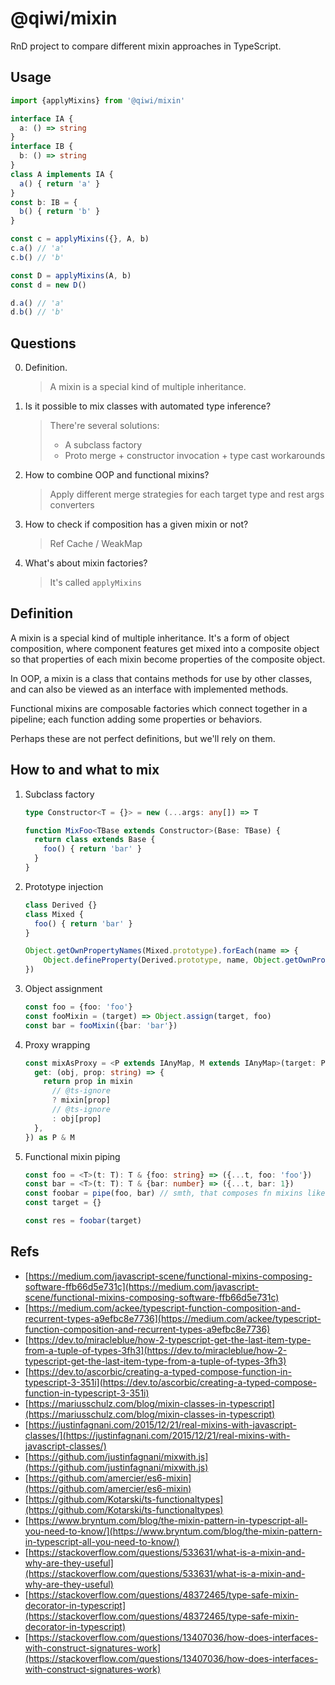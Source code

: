 # @qiwi/mixin
RnD project to compare different mixin approaches in TypeScript.

## Usage
```typescript
import {applyMixins} from '@qiwi/mixin'

interface IA {
  a: () => string
}
interface IB {
  b: () => string
}
class A implements IA {
  a() { return 'a' }
}
const b: IB = {
  b() { return 'b' }
}

const c = applyMixins({}, A, b)
c.a() // 'a'
c.b() // 'b'

const D = applyMixins(A, b)
const d = new D()

d.a() // 'a'
d.b() // 'b'
```

## Questions
0. Definition.
    > A mixin is a special kind of multiple inheritance.
1. Is it possible to mix classes with automated type inference?
    > There're several solutions:
    > * A subclass factory 
    > * Proto merge + constructor invocation + type cast workarounds
2. How to combine OOP and functional mixins?
    > Apply different merge strategies for each target type and rest args converters
3. How to check if composition has a given mixin or not?
    > Ref Cache / WeakMap
4. What's about mixin factories?  
    > It's called `applyMixins`

## Definition
A mixin is a special kind of multiple inheritance. It's a form of object composition, where component features get mixed into a composite object so that properties of each mixin become properties of the composite object.
  
In OOP, a mixin is a class that contains methods for use by other classes, and can also be viewed as an interface with implemented methods.  

Functional mixins are composable factories which connect together in a pipeline; each function adding some properties or behaviors.

Perhaps these are not perfect definitions, but we'll rely on them.

## How to and what to mix
1. Subclass factory
    ```typescript
    type Constructor<T = {}> = new (...args: any[]) => T
    
    function MixFoo<TBase extends Constructor>(Base: TBase) {
      return class extends Base {
        foo() { return 'bar' }
      }
    }
    ```

2. Prototype injection
    ```typescript
    class Derived {}
    class Mixed {
      foo() { return 'bar' }
    }
    
    Object.getOwnPropertyNames(Mixed.prototype).forEach(name => {
        Object.defineProperty(Derived.prototype, name, Object.getOwnPropertyDescriptor(Mixed.prototype, name));
    })
    ```

3. Object assignment
    ```typescript
    const foo = {foo: 'foo'}
    const fooMixin = (target) => Object.assign(target, foo)
    const bar = fooMixin({bar: 'bar'})
    ```

4. Proxy wrapping
    ```typescript
    const mixAsProxy = <P extends IAnyMap, M extends IAnyMap>(target: P, mixin: M): P & M => new Proxy(target, {
      get: (obj, prop: string) => {
        return prop in mixin
          // @ts-ignore
          ? mixin[prop]
          // @ts-ignore
          : obj[prop]
      },
    }) as P & M
    ```
5. Functional mixin piping
    ```typescript
    const foo = <T>(t: T): T & {foo: string} => ({...t, foo: 'foo'})
    const bar = <T>(t: T): T & {bar: number} => ({...t, bar: 1})
    const foobar = pipe(foo, bar) // smth, that composes fn mixins like `(target) => bar(foo(target))`
    const target = {}
    
    const res = foobar(target)
    ```

## Refs
* [https://medium.com/javascript-scene/functional-mixins-composing-software-ffb66d5e731c](https://medium.com/javascript-scene/functional-mixins-composing-software-ffb66d5e731c)
* [https://medium.com/ackee/typescript-function-composition-and-recurrent-types-a9efbc8e7736](https://medium.com/ackee/typescript-function-composition-and-recurrent-types-a9efbc8e7736)
* [https://dev.to/miracleblue/how-2-typescript-get-the-last-item-type-from-a-tuple-of-types-3fh3](https://dev.to/miracleblue/how-2-typescript-get-the-last-item-type-from-a-tuple-of-types-3fh3)
* [https://dev.to/ascorbic/creating-a-typed-compose-function-in-typescript-3-351i](https://dev.to/ascorbic/creating-a-typed-compose-function-in-typescript-3-351i)
* [https://mariusschulz.com/blog/mixin-classes-in-typescript](https://mariusschulz.com/blog/mixin-classes-in-typescript)
* [https://justinfagnani.com/2015/12/21/real-mixins-with-javascript-classes/](https://justinfagnani.com/2015/12/21/real-mixins-with-javascript-classes/)
* [https://github.com/justinfagnani/mixwith.js](https://github.com/justinfagnani/mixwith.js)
* [https://github.com/amercier/es6-mixin](https://github.com/amercier/es6-mixin)
* [https://github.com/Kotarski/ts-functionaltypes](https://github.com/Kotarski/ts-functionaltypes)
* [https://www.bryntum.com/blog/the-mixin-pattern-in-typescript-all-you-need-to-know/](https://www.bryntum.com/blog/the-mixin-pattern-in-typescript-all-you-need-to-know/)
* [https://stackoverflow.com/questions/533631/what-is-a-mixin-and-why-are-they-useful](https://stackoverflow.com/questions/533631/what-is-a-mixin-and-why-are-they-useful)
* [https://stackoverflow.com/questions/48372465/type-safe-mixin-decorator-in-typescript](https://stackoverflow.com/questions/48372465/type-safe-mixin-decorator-in-typescript)
* [https://stackoverflow.com/questions/13407036/how-does-interfaces-with-construct-signatures-work](https://stackoverflow.com/questions/13407036/how-does-interfaces-with-construct-signatures-work)

